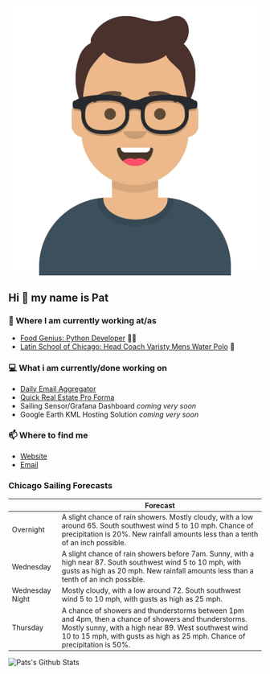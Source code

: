 [![Social banner for p-j-falconer](https://raw.githubusercontent.com/P-J-FALCONER/P-J-FALCONER/master/assets/avataaars.svg)](https://patfalconer.com/)
## Hi :wave: my name is Pat

### 💼 Where I am currently working at/as
- [Food Genius: Python Developer](https://getfoodgenius.com/) 🍔🐍
- [Latin School of Chicago: Head Coach Varisty Mens Water Polo](https://www.latinschool.org/) 🤽


### 💻 What i am currently/done working on
 - [Daily Email Aggregator](https://github.com/P-J-FALCONER/dott_daily_mail)
 - [Quick Real Estate Pro Forma](https://github.com/P-J-FALCONER/henry)
 - Sailing Sensor/Grafana Dashboard *coming very soon*
 - Google Earth KML Hosting Solution *coming very soon*

### 📫 Where to find me
 - [Website](https://patfalconer.com/)
 - [Email](mailto:patrick.j.falconer@gmail.com)


### Chicago Sailing Forecasts
|   | Forecast  |
|---|---|
| Overnight | A slight chance of rain showers. Mostly cloudy, with a low around 65. South southwest wind 5 to 10 mph. Chance of precipitation is 20%. New rainfall amounts less than a tenth of an inch possible. |
| Wednesday | A slight chance of rain showers before 7am. Sunny, with a high near 87. South southwest wind 5 to 10 mph, with gusts as high as 20 mph. New rainfall amounts less than a tenth of an inch possible. |
| Wednesday Night | Mostly cloudy, with a low around 72. South southwest wind 5 to 10 mph, with gusts as high as 25 mph. |
| Thursday | A chance of showers and thunderstorms between 1pm and 4pm, then a chance of showers and thunderstorms. Mostly sunny, with a high near 89. West southwest wind 10 to 15 mph, with gusts as high as 25 mph. Chance of precipitation is 50%. |

![Pats's Github Stats](https://github-readme-stats.vercel.app/api?username=p-j-falconer&show_icons=true&theme=radical)
